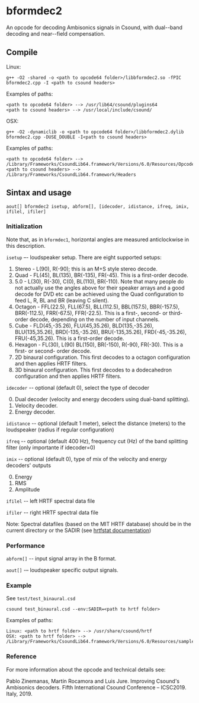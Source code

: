 # bformdec2

An opcode for decoding Ambisonics signals in Csound, with dual--band decoding and near--field compensation.

## Compile

Linux:
```
g++ -O2 -shared -o <path to opcode64 folder>/libbformdec2.so -fPIC bformdec2.cpp -I <path to csound headers>
```

Examples of paths:
```
<path to opcode64 folder> --> /usr/lib64/csound/plugins64
<path to csound headers> --> /usr/local/include/csound/
```

OSX:
```
g++ -O2 -dynamiclib -o <path to opcode64 folder>/libbformdec2.dylib bformdec2.cpp -DUSE_DOUBLE -I<path to csound headers>
```

Examples of paths:
```
<path to opcode64 folder> --> /Library/Frameworks/CsoundLib64.framework/Versions/6.0/Resources/Opcodes64 
<path to csound headers> --> /Library/Frameworks/CsoundLib64.framework/Headers
```

## Sintax and usage
```
aout[] bformdec2 isetup, abform[], [idecoder, idistance, ifreq, imix, ifilel, ifiler]
```
### Initialization

Note that, as in `bformdec1`, horizontal angles are measured anticlockwise in this description.

`isetup` –- loudspeaker setup. There are eight supported setups:

1. Stereo - L(90), R(-90); this is an M+S style stereo decode.
2. Quad - FL(45), BL(135), BR(-135), FR(-45). This is a first-order decode.
3. 5.0 - L(30), R(-30), C(0), BL(110), BR(-110). Note that many people do not actually use the angles above for their speaker arrays and a good decode for DVD etc can be achieved using the Quad configuration to feed L, R, BL and BR (leaving C silent).
4. Octagon - FFL(22.5), FLL(67.5), BLL(112.5), BBL(157.5), BBR(-157.5), BRR(-112.5), FRR(-67.5), FFR(-22.5). This is a first-, second- or third-order decode, depending on the number of input channels.
5. Cube - FLD(45,-35.26), FLU(45,35.26), BLD(135,-35.26), BLU(135,35.26), BRD(-135,-35.26), BRU(-135,35.26), FRD(-45,-35.26), FRU(-45,35.26). This is a first-order decode.
6. Hexagon - FL(30), L(90) BL(150), BR(-150), R(-90), FR(-30). This is a first- or second- order decode.
21. 2D binaural configuration. This first decodes to a octagon configuration and then applies HRTF filters.
31. 3D binaural configuration. This first decodes to a dodecahedron configuration and then applies HRTF filters.

`idecoder` -- optional (default 0), select the type of decoder

0. Dual decoder (velocity and energy decoders using dual-band splitting).
1. Velocity decoder.
2. Energy decoder.

`idistance` -- optional (default 1 meter), select the distance (meters) to the loudspeaker (radius if regular configuration)

`ifreq` -- optional (default 400 Hz), frequency cut (Hz) of the band splitting filter (only importante if idecoder=0)

`imix` -- optional (default 0), type of mix of the velocity and energy decoders' outputs

0. Energy
1. RMS
2. Amplitude

`ifilel` -- left HRTF spectral data file

`ifiler` -- right HRTF spectral data file

Note: Spectral datafiles (based on the MIT HRTF database) should be in the current directory or the SADIR (see [hrtfstat documentation](http://www.csounds.com/manual/html/hrtfstat.html))

### Performance
`abform[]` -- input signal array in the B format.

`aout[]` -– loudspeaker specific output signals.

### Example
See `test/test_binaural.csd`

```
csound test_binaural.csd --env:SADIR=<path to hrtf folder>
```

Examples of paths:

```
Linux: <path to hrtf folder> --> /usr/share/csound/hrtf
OSX: <path to hrtf folder> --> /Library/Frameworks/CsoundLib64.framework/Versions/6.0/Resources/samples

```
### Reference

For more information about the opcode and technical details see:

Pablo Zinemanas, Martín Rocamora and Luis Jure. Improving Csound's Ambisonics decoders. Fifth International Csound Conference – ICSC2019. Italy, 2019.


